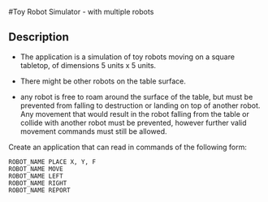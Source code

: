 #Toy Robot Simulator - with multiple robots
## Description

* The application is a simulation of toy robots moving on a square tabletop, of dimensions 5 units x 5 units.

* There might be other robots on the table surface.

* any robot is free to roam around the surface of the table, but must be prevented from falling to destruction or landing on top of another robot. Any movement that would result in the robot falling from the table or collide with another robot must be prevented, however further valid movement commands must still be allowed.

Create an application that can read in commands of the following form:
```
ROBOT_NAME PLACE X, Y, F
ROBOT_NAME MOVE
ROBOT_NAME LEFT
ROBOT_NAME RIGHT
ROBOT_NAME REPORT
```
